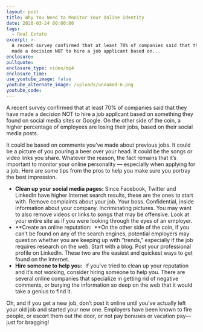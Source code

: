 ```yaml
---
layout: post
title: Why You Need to Monitor Your Online Identity
date: 2020-03-24 00:00:00
tags:
  - Real Estate
excerpt: >-
  A recent survey confirmed that at least 70% of companies said that they have
  made a decision NOT to hire a job applicant based on...
enclosure:
pullquote:
enclosure_type: video/mp4
enclosure_time:
use_youtube_image: false
youtube_alternate_image: /uploads/unnamed-6.png
youtube_code:
---
```


A recent survey confirmed that at least 70% of companies said that they have made a decision NOT to hire a job applicant based on something they found on social media sites or Google. On the other side of the coin, a higher percentage of employees are losing their jobs, based on their social media posts.

It could be based on comments you’ve made about previous jobs. It could be a picture of you pouring a beer over your head. It could be the songs or video links you share. Whatever the reason, the fact remains that it’s important to monitor your online personality — especially when applying for a job. Here are some tips from the pros to help you make sure you portray the best impression.

* **Clean up your social media pages:**&nbsp;Since Facebook, Twitter and LinkedIn have higher Internet search results, these are the ones to start with. Remove complaints about your job. Your boss. Confidential, inside information about your company. Incriminating pictures. You may want to also remove videos or links to songs that may be offensive. Look at your entire site as if you were looking through the eyes of an employer.
* **Create an online reputation: &nbsp;**On the other side of the coin, if you can’t be found on any of the search engines, potential employers may question whether you are keeping up with “trends,” especially if the job requires research on the web. Start with a blog. Post your professional profile on LinkedIn. These two are the easiest and quickest ways to get found on the Internet.
* **Hire someone to help you:**&nbsp; If you’ve tried to clean up your reputation and it’s not working, consider hiring someone to help you. There are several online companies that specialize in getting rid of negative comments, or burying the information so deep on the web that it would take a genius to find it.

Oh, and if you get a new job, don’t post it online until you’ve actually left your old job and started your new one. Employers have been known to fire people, or escort them out the door, or not pay bonuses or vacation pay—just for bragging\!